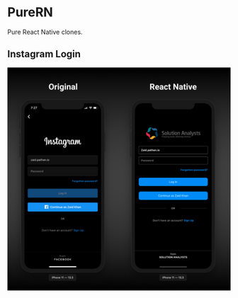 # PureRN
Pure React Native clones.

## Instagram Login
![Instagram Login](https://github.com/ZaidPathan/PureRN/blob/master/pure-rn/ReactNative-Clone.png "Instagram Login")
